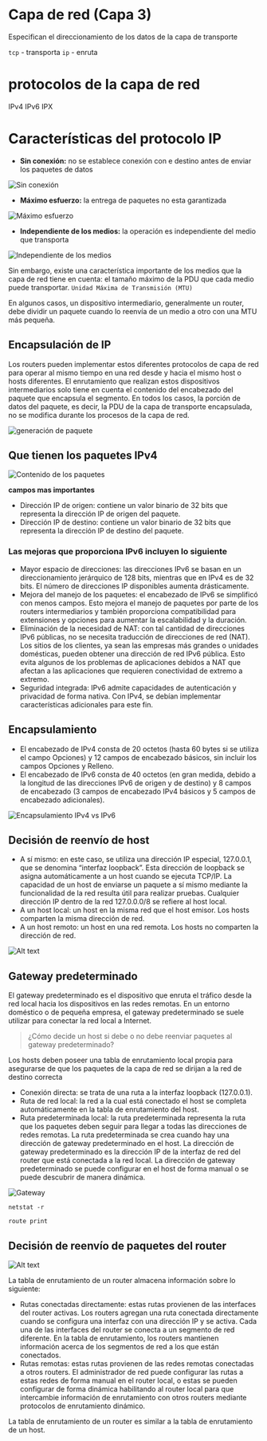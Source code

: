 # Capa de red (Capa 3)

Especifican el direccionamiento de los datos de la capa de transporte

`tcp` - transporta
`ip` - enruta

# protocolos de la capa de red

IPv4
IPv6
IPX


# Características del protocolo IP

- **Sin conexión:** no se establece conexión con e destino antes de enviar los paquetes de datos

![Sin conexión](image.png)

- **Máximo esfuerzo:** la entrega de paquetes no esta garantizada

![Máximo esfuerzo](image-1.png)

- **Independiente de los medios:** la operación es independiente del medio que transporta

![Independiente de los medios](image-2.png)


Sin embargo, existe una característica importante de los medios que la capa de red tiene en cuenta: el tamaño máximo de la PDU que cada medio puede transportar. `Unidad Máxima de Transmisión (MTU)`

En algunos casos, un dispositivo intermediario, generalmente un router, debe dividir un paquete cuando lo reenvía de un medio a otro con una MTU más pequeña.

## Encapsulación de IP

Los routers pueden implementar estos diferentes protocolos de capa de red para operar al mismo tiempo en una red desde y hacia el mismo host o hosts diferentes. El enrutamiento que realizan estos dispositivos intermediarios solo tiene en cuenta el contenido del encabezado del paquete que encapsula el segmento. En todos los casos, la porción de datos del paquete, es decir, la PDU de la capa de transporte encapsulada, no se modifica durante los procesos de la capa de red.

![generación de paquete](image-3.png)


## Que tienen los paquetes IPv4

![Contenido de los paquetes](image-4.png)

**campos mas importantes**
- Dirección IP de origen: contiene un valor binario de 32 bits que representa la dirección IP de origen del paquete.
- Dirección IP de destino: contiene un valor binario de 32 bits que representa la dirección IP de destino del paquete.


### Las mejoras que proporciona IPv6 incluyen lo siguiente

-  Mayor espacio de direcciones: las direcciones IPv6 se basan en un direccionamiento jerárquico de 128 bits, mientras que en IPv4 es de 32 bits. El número de direcciones IP disponibles aumenta drásticamente.
-  Mejora del manejo de los paquetes: el encabezado de IPv6 se simplificó con menos campos. Esto mejora el manejo de paquetes por parte de los routers intermediarios y también proporciona compatibilidad para extensiones y opciones para aumentar la escalabilidad y la duración.
-  Eliminación de la necesidad de NAT: con tal cantidad de direcciones IPv6 públicas, no se necesita traducción de direcciones de red (NAT). Los sitios de los clientes, ya sean las empresas más grandes o unidades domésticas, pueden obtener una dirección de red IPv6 pública. Esto evita algunos de los problemas de aplicaciones debidos a NAT que afectan a las aplicaciones que requieren conectividad de extremo a extremo.
-  Seguridad integrada: IPv6 admite capacidades de autenticación y privacidad de forma nativa. Con IPv4, se debían implementar características adicionales para este fin.

## Encapsulamiento

- El encabezado de IPv4 consta de 20 octetos (hasta 60 bytes si se utiliza el campo Opciones) y 12 campos de encabezado básicos, sin incluir los campos Opciones y Relleno.
- El encabezado de IPv6 consta de 40 octetos (en gran medida, debido a la longitud de las direcciones IPv6 de origen y de destino) y 8 campos de encabezado (3 campos de encabezado IPv4 básicos y 5 campos de encabezado adicionales).

![Encapsulamiento IPv4 vs IPv6](image-5.png)

## Decisión de reenvío de host

-  A sí mismo: en este caso, se utiliza una dirección IP especial, 127.0.0.1, que se denomina “interfaz loopback”. Esta dirección de loopback se asigna automáticamente a un host cuando se ejecuta TCP/IP. La capacidad de un host de enviarse un paquete a sí mismo mediante la funcionalidad de la red resulta útil para realizar pruebas. Cualquier dirección IP dentro de la red 127.0.0.0/8 se refiere al host local.
-  A un host local: un host en la misma red que el host emisor. Los hosts comparten la misma dirección de red.
-  A un host remoto: un host en una red remota. Los hosts no comparten la dirección de red.

![Alt text](image-6.png)

## Gateway predeterminado

El gateway predeterminado es el dispositivo que enruta el tráfico desde la red local hacia los dispositivos en las redes remotas. En un entorno doméstico o de pequeña empresa, el gateway predeterminado se suele utilizar para conectar la red local a Internet.

> ¿Cómo decide un host si debe o no debe reenviar paquetes al gateway predeterminado?

Los hosts deben poseer una tabla de enrutamiento local propia para asegurarse de que los paquetes de la capa de red se dirijan a la red de destino correcta

- Conexión directa: se trata de una ruta a la interfaz loopback (127.0.0.1).
- Ruta de red local: la red a la cual está conectado el host se completa automáticamente en la tabla de enrutamiento del host.
- Ruta predeterminada local: la ruta predeterminada representa la ruta que los paquetes deben seguir para llegar a todas las direcciones de redes remotas. La ruta predeterminada se crea cuando hay una dirección de gateway predeterminado en el host. La dirección de gateway predeterminado es la dirección IP de la interfaz de red del router que está conectada a la red local. La dirección de gateway predeterminado se puede configurar en el host de forma manual o se puede descubrir de manera dinámica.

![Gateway](image-7.png)

```MsDos
netstat -r

route print
```
 ## Decisión de reenvío de paquetes del router

 ![Alt text](image-8.png)

 La tabla de enrutamiento de un router almacena información sobre lo siguiente:
- Rutas conectadas directamente: estas rutas provienen de las interfaces del router activas. Los routers agregan una ruta conectada directamente cuando se configura una interfaz con una dirección IP y se activa. Cada una de las interfaces del router se conecta a un segmento de red diferente. En la tabla de enrutamiento, los routers mantienen información acerca de los segmentos de red a los que están conectados.
- Rutas remotas: estas rutas provienen de las redes remotas conectadas a otros routers. El administrador de red puede configurar las rutas a estas redes de forma manual en el router local, o estas se pueden configurar de forma dinámica habilitando al router local para que intercambie información de enrutamiento con otros routers mediante protocolos de enrutamiento dinámico.

La tabla de enrutamiento de un router es similar a la tabla de enrutamiento de un host.



